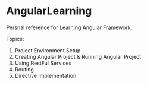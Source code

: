 # AngularLearning
Persnal reference for Learning Angular Framework.

Topics:
1. Project Environment Setup
2. Creating Angular Project & Running Angular Project
3. Using RestFul Services
4. Routing 
5. Directive Implementation
